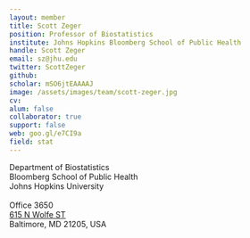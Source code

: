 ```yaml
---
layout: member
title: Scott Zeger
position: Professor of Biostatistics
institute: Johns Hopkins Bloomberg School of Public Health
handle: Scott Zeger
email: sz@jhu.edu
twitter: ScottZeger
github: 
scholar: mSO6jtEAAAAJ
image: /assets/images/team/scott-zeger.jpg
cv: 
alum: false
collaborator: true
support: false                           
web: goo.gl/e7CI9a
field: stat
---
```

Department of Biostatistics <br /> 
Bloomberg School of Public Health<br /> 
Johns Hopkins University <br /> 
 <br /> 
Office 3650 <br /> 
[615 N Wolfe ST](https://goo.gl/7O9bZp) <br /> 
Baltimore, MD 21205, USA <br /> 
